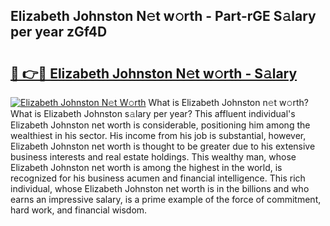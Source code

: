 ## Elizabeth Johnston N𝚎t w𝚘rth - Part-rGE S𝚊lary per year zGf4D

# <h2><a href="http://gc18or5.nevu.top/?p=Elizabeth+Johnston">🔗 👉🔴 Elizabeth Johnston N𝚎t w𝚘rth - S𝚊lary</a></h2>

[![Elizabeth Johnston N𝚎t W𝚘rth](https://i.imgur.com/Oavwk0R.jpeg)](http://gc18or5.nevu.top/?p=Elizabeth+Johnston)
What is Elizabeth Johnston n𝚎t w𝚘rth? What is Elizabeth Johnston s𝚊lary per year?
This affluent individual's Elizabeth Johnston net worth is considerable, positioning him among the wealthiest in his sector. His income from his job is substantial, however, Elizabeth Johnston net worth is thought to be greater due to his extensive business interests and real estate holdings. This wealthy man, whose Elizabeth Johnston net worth is among the highest in the world, is recognized for his business acumen and financial intelligence. This rich individual, whose Elizabeth Johnston net worth is in the billions and who earns an impressive salary, is a prime example of the force of commitment, hard work, and financial wisdom.
